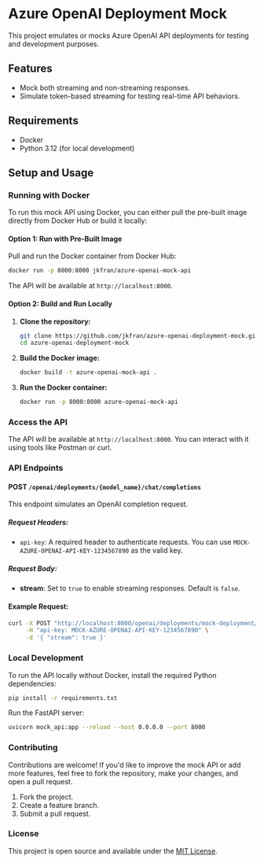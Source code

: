 # Azure OpenAI Deployment Mock

This project emulates or mocks Azure OpenAI API deployments for testing and development purposes.

## Features

- Mock both streaming and non-streaming responses.
- Simulate token-based streaming for testing real-time API behaviors.

## Requirements

- Docker
- Python 3.12 (for local development)

## Setup and Usage

### Running with Docker

To run this mock API using Docker, you can either pull the pre-built image directly from Docker Hub or build it locally:

#### Option 1: Run with Pre-Built Image

Pull and run the Docker container from Docker Hub:

```bash
docker run -p 8000:8000 jkfran/azure-openai-mock-api
```

The API will be available at `http://localhost:8000`.

#### Option 2: Build and Run Locally

1. **Clone the repository:**

   ```bash
   git clone https://github.com/jkfran/azure-openai-deployment-mock.git
   cd azure-openai-deployment-mock
   ```

2. **Build the Docker image:**

   ```bash
   docker build -t azure-openai-mock-api .
   ```

3. **Run the Docker container:**

   ```bash
   docker run -p 8000:8000 azure-openai-mock-api
   ```

### Access the API

The API will be available at `http://localhost:8000`. You can interact with it using tools like Postman or curl.

### API Endpoints

#### POST `/openai/deployments/{model_name}/chat/completions`

This endpoint simulates an OpenAI completion request.

##### Request Headers:

- `api-key`: A required header to authenticate requests. You can use `MOCK-AZURE-OPENAI-API-KEY-1234567890` as the valid key.

##### Request Body:

- **stream**: Set to `true` to enable streaming responses. Default is `false`.

#### Example Request:

```bash
curl -X POST "http://localhost:8000/openai/deployments/mock-deployment/chat/completions" \
     -H "api-key: MOCK-AZURE-OPENAI-API-KEY-1234567890" \
     -d '{ "stream": true }'
```

### Local Development

To run the API locally without Docker, install the required Python dependencies:

```bash
pip install -r requirements.txt
```

Run the FastAPI server:

```bash
uvicorn mock_api:app --reload --host 0.0.0.0 --port 8000
```

### Contributing

Contributions are welcome! If you'd like to improve the mock API or add more features, feel free to fork the repository, make your changes, and open a pull request.

1. Fork the project.
2. Create a feature branch.
3. Submit a pull request.

### License

This project is open source and available under the [MIT License](LICENSE).
